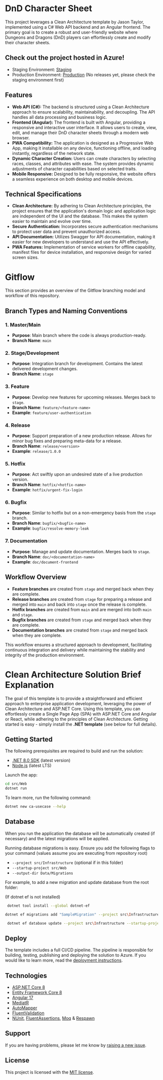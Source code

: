 # DnD Character Sheet

This project leverages a Clean Architecture template by Jason Taylor, implemented using a C# Web API backend and an Angular frontend. The primary goal is to create a robust and user-friendly website where Dungeons and Dragons (DnD) players can effortlessly create and modify their character sheets.

## Check out the project hosted in Azure!
- Staging Environment: [Staging](https://as-dndcharactersheet-djhqmu2eezdyg-f1.azurewebsites.net/)
- Production Environment: [Production](https://as-dndcharactersheet-akrcmpsbcq7ay-f1.azurewebsites.net/ ) (No releases yet, please check the staging environment first)

## Features
- **Web API (C#):** The backend is structured using a Clean Architecture approach to ensure scalability, maintainability, and decoupling. The API handles all data processing and business logic.
- **Frontend (Angular):** The frontend is built with Angular, providing a responsive and interactive user interface. It allows users to create, view, edit, and manage their DnD character sheets through a modern web browser.
- **PWA Compatibility:** The application is designed as a Progressive Web App, making it installable on any device, functioning offline, and loading instantly, regardless of the network state.
- **Dynamic Character Creation:** Users can create characters by selecting races, classes, and attributes with ease. The system provides dynamic adjustments of character capabilities based on selected traits.
- **Mobile Responsive:** Designed to be fully responsive, the website offers a seamless experience on both desktop and mobile devices.

## Technical Specifications
- **Clean Architecture:** By adhering to Clean Architecture principles, the project ensures that the application's domain logic and application logic are independent of the UI and the database. This makes the system easier to maintain and evolve over time.
- **Secure Authentication:** Incorporates secure authentication mechanisms to protect user data and prevent unauthorized access.
- **API Documentation:** Utilizes Swagger for API documentation, making it easier for new developers to understand and use the API effectively.
- **PWA Features:** Implementation of service workers for offline capability, manifest files for device installation, and responsive design for varied screen sizes.

# Gitflow

This section provides an overview of the Gitflow branching model and workflow of this repository.

## Branch Types and Naming Conventions

### 1. Master/Main
- **Purpose**: Main branch where the code is always production-ready.
- **Branch Name**: `main`

### 2. Stage/Development
- **Purpose**: Integration branch for development. Contains the latest delivered development changes.
- **Branch Name**: `stage`

### 3. Feature
- **Purpose**: Develop new features for upcoming releases. Merges back to `stage`.
- **Branch Name**: `feature/<feature-name>`
- **Example**: `feature/user-authentication`

### 4. Release
- **Purpose**: Support preparation of a new production release. Allows for minor bug fixes and preparing meta-data for a release.
- **Branch Name**: `release/<version>`
- **Example**: `release/1.0.0`

### 5. Hotfix
- **Purpose**: Act swiftly upon an undesired state of a live production version.
- **Branch Name**: `hotfix/<hotfix-name>`
- **Example**: `hotfix/urgent-fix-login`

### 6. Bugfix
- **Purpose**: Similar to hotfix but on a non-emergency basis from the `stage` branch.
- **Branch Name**: `bugfix/<bugfix-name>`
- **Example**: `bugfix/resolve-memory-leak`

### 7. Documentation
- **Purpose**: Manage and update documentation. Merges back to `stage`.
- **Branch Name**: `doc/<documentation-name>`
- **Example**: `doc/document-frontend`

## Workflow Overview
- **Feature branches** are created from `stage` and merged back when they are complete.
- **Release branches** are created from `stage` for preparing a release and merged into `main` and back into `stage` once the release is complete.
- **Hotfix branches** are created from `main` and are merged into both `main` and `stage`.
- **Bugfix branches** are created from `stage` and merged back when they are complete.
- **Documentation branches** are created from `stage` and merged back when they are complete.

This workflow ensures a structured approach to development, facilitating continuous integration and delivery while maintaining the stability and integrity of the production environment.

# Clean Architecture Solution Brief Explanation

The goal of this template is to provide a straightforward and efficient approach to enterprise application development, leveraging the power of Clean Architecture and ASP.NET Core. Using this template, you can effortlessly create a Single Page App (SPA) with ASP.NET Core and Angular or React, while adhering to the principles of Clean Architecture. Getting started is easy - simply install the **.NET template** (see below for full details).


## Getting Started

The following prerequisites are required to build and run the solution:

- [.NET 8.0 SDK](https://dotnet.microsoft.com/download/dotnet/8.0) (latest version)
- [Node.js](https://nodejs.org/) (latest LTS)

Launch the app:
```bash
cd src/Web
dotnet run
```

To learn more, run the following command:
```bash
dotnet new ca-usecase --help
```

## Database

When you run the application the database will be automatically created (if necessary) and the latest migrations will be applied.

Running database migrations is easy. Ensure you add the following flags to your command (values assume you are executing from repository root)

* `--project src/Infrastructure` (optional if in this folder)
* `--startup-project src/Web`
* `--output-dir Data/Migrations`

For example, to add a new migration and update database from the root folder:

(If dotnet ef is not installed)

```bash
 dotnet tool install --global dotnet-ef
```

```bash
dotnet ef migrations add "SampleMigration" --project src\Infrastructure --startup-project src\Web --output-dir Data\Migrations
```

```bash
 dotnet ef database update --project src\Infrastructure --startup-project src\Web
```

## Deploy

The template includes a full CI/CD pipeline. The pipeline is responsible for building, testing, publishing and deploying the solution to Azure. If you would like to learn more, read the [deployment instructions](https://github.com/jasontaylordev/CleanArchitecture/wiki/Deployment).

## Technologies

* [ASP.NET Core 8](https://docs.microsoft.com/en-us/aspnet/core/introduction-to-aspnet-core)
* [Entity Framework Core 8](https://docs.microsoft.com/en-us/ef/core/)
* [Angular 17](https://angular.io/)
* [MediatR](https://github.com/jbogard/MediatR)
* [AutoMapper](https://automapper.org/)
* [FluentValidation](https://fluentvalidation.net/)
* [NUnit](https://nunit.org/), [FluentAssertions](https://fluentassertions.com/), [Moq](https://github.com/moq) & [Respawn](https://github.com/jbogard/Respawn)

## Support

If you are having problems, please let me know by [raising a new issue](https://github.com/zetTtai/DnDCharacterSheet/issues/new/choose).

## License

This project is licensed with the [MIT license](LICENSE).
